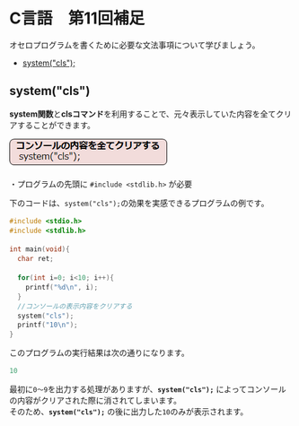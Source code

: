 # C言語　第11回補足
オセロプログラムを書くために必要な文法事項について学びましょう。
     
  - [system("cls");](#system("cls"))   

## system("cls")
**system関数**と**clsコマンド**を利用することで、元々表示していた内容を全てクリアすることができます。

![](./img/pc_11+_1.png)

・プログラムの先頭に `#include <stdlib.h>` が必要

下のコードは、`system("cls");`の効果を実感できるプログラムの例です。

``` C
#include <stdio.h>
#include <stdlib.h>

int main(void){
  char ret;

  for(int i=0; i<10; i++){
    printf("%d\n", i);
  }
  //コンソールの表示内容をクリアする
  system("cls");
  printf("10\n");
}
```

このプログラムの実行結果は次の通りになります。

``` C
10
```

最初に`0～9`を出力する処理がありますが、**`system("cls");`** によってコンソールの内容がクリアされた際に消されてしまいます。  
そのため、**`system("cls");`** の後に出力した`10`のみが表示されます。
